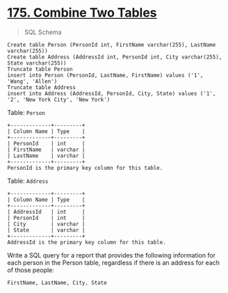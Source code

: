 # [175. Combine Two Tables](https://leetcode.com/problems/combine-two-tables)

> SQL Schema

    Create table Person (PersonId int, FirstName varchar(255), LastName varchar(255))
    Create table Address (AddressId int, PersonId int, City varchar(255), State varchar(255))
    Truncate table Person
    insert into Person (PersonId, LastName, FirstName) values ('1', 'Wang', 'Allen')
    Truncate table Address
    insert into Address (AddressId, PersonId, City, State) values ('1', '2', 'New York City', 'New York')

Table: `Person`

    +-------------+---------+
    | Column Name | Type    |
    +-------------+---------+
    | PersonId    | int     |
    | FirstName   | varchar |
    | LastName    | varchar |
    +-------------+---------+
    PersonId is the primary key column for this table.

Table: `Address`

    +-------------+---------+
    | Column Name | Type    |
    +-------------+---------+
    | AddressId   | int     |
    | PersonId    | int     |
    | City        | varchar |
    | State       | varchar |
    +-------------+---------+
    AddressId is the primary key column for this table.

Write a SQL query for a report that provides the following information for each person in the Person table, regardless if there is an address for each of those people:

    FirstName, LastName, City, State
